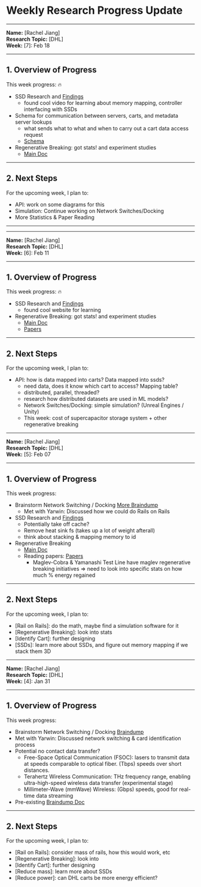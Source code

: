 # Weekly Research Progress Update

---

**Name:** [Rachel Jiang]  
**Research Topic:** [DHL]  
**Week:** [7]: Feb 18

---

## 1. **Overview of Progress**

This week progress: 🔥

- SSD Research and [Findings](https://github.com/racheljiang310/dhl/blob/main/MAIN/ssds.md)
  - found cool video for learning about memory mapping, controller interfacing with SSDs
- Schema for communication between servers, carts, and metadata server lookups
  - what sends what to what and when to carry out a cart data access request
  - [Schema](https://github.com/racheljiang310/dhl/blob/main/MAIN/communication_schemas.md)
- Regenerative Breaking: got stats! and experiment studies
  - [Main Doc](https://github.com/racheljiang310/dhl/blob/main/PAPERS/maglev_cobra.md)

---

## 2. **Next Steps**
For the upcoming week, I plan to:
- API: work on some diagrams for this
- Simulation: Continue working on Network Switches/Docking
- More Statistics & Paper Reading

---
---

**Name:** [Rachel Jiang]  
**Research Topic:** [DHL]  
**Week:** [6]: Feb 11

---

## 1. **Overview of Progress**

This week progress: 🔥

- SSD Research and [Findings](https://github.com/racheljiang310/dhl/blob/main/MAIN/ssds.md)
  - found cool website for learning
- Regenerative Breaking: got stats! and experiment studies
  - [Main Doc](https://github.com/racheljiang310/dhl/blob/main/MAIN/regenerative_breaking.md)
  - [Papers](https://github.com/racheljiang310/dhl/tree/main/PAPERS)

---

## 2. **Next Steps**
For the upcoming week, I plan to:
- API: how is data mapped into carts? Data mapped into ssds?
  - need data, does it know which cart to access? Mapping table?
  - distributed, parallel, threaded?
  - research how distributed datasets are used in ML models?
  -  Network Switches/Docking: simple simulation? (Unreal Engines / Unity)
  - This week: cost of supercapacitor storage system + other regenerative breaking
    
---

**Name:** [Rachel Jiang]  
**Research Topic:** [DHL]  
**Week:** [5]: Feb 07

---

## 1. **Overview of Progress**
This week progress:
- Brainstorm Network Switching / Docking [More Braindump](https://github.com/racheljiang310/dhl/blob/main/MAIN/meta_rails.md)
  - Met with Yarwin: Discussed how we could do Rails on Rails
- SSD Research and [Findings](https://github.com/racheljiang310/dhl/blob/main/MAIN/ssds.md)
  - Potentially take off cache?
  - Remove heat sink fs (takes up a lot of weight afterall)
  - think about stacking & mapping memory to id
- Regenerative Breaking
  - [Main Doc](https://github.com/racheljiang310/dhl/blob/main/MAIN/regenerative_breaking.md)
  - Reading papers: [Papers](https://github.com/racheljiang310/dhl/tree/main/PAPERS)
    - Maglev-Cobra & Yamanashi Test Line have maglev regenerative breaking initiatives => need to look into specific stats on how much % energy regained
---

## 2. **Next Steps**
For the upcoming week, I plan to:
- [Rail on Rails]: do the math, maybe find a simulation software for it
- [Regenerative Breaking]: look into stats
- [Identify Cart]: further designing
- [SSDs]: learn more about SSDs, and figure out memory mapping if we stack them 3D

---

**Name:** [Rachel Jiang]  
**Research Topic:** [DHL]  
**Week:** [4]: Jan 31 

---

## 1. **Overview of Progress**
This week progress:
- Brainstorm Network Switching / Docking [Braindump](https://docs.google.com/drawings/d/1rsbkDRbqh8WbcEoA0NRzeHCZfSCtXhhv3560oUPtj4M/edit?usp=sharing)
- Met with Yarwin: Discussed network switching & card identification process
- Potential no contact data transfer?
  - Free-Space Optical Communication (FSOC): lasers to transmit data at speeds comparable to optical fiber. (Tbps) speeds over short distances.
  - Terahertz Wireless Communication: THz frequency range, enabling ultra-high-speed wireless data transfer (experimental stage)
  - Millimeter-Wave (mmWave) Wireless: (Gbps) speeds, good for real-time data streaming
- Pre-existing [Braindump Doc](https://docs.google.com/document/d/12Eglz0b-QdzZEQDLx2L2KOPlc13EjNpj-NsEMbnBi9Q/edit?tab=t.0)

---

## 2. **Next Steps**
For the upcoming week, I plan to:
- [Rail on Rails]: consider mass of rails, how this would work, etc
- [Regenerative Breaking]: look into
- [Identify Cart]: further designing
- [Reduce mass]: learn more about SSDs
- [Reduce power]: can DHL carts be more energy efficient?
